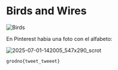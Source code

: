 # Birds and Wires

![Birds](https://github.com/user-attachments/assets/a02bc81c-752a-4cd4-b7ff-d51b79cb91b6)

En Pinterest habia una foto  con el alfabeto:

![2025-07-01-142005_547x290_scrot](https://github.com/user-attachments/assets/86ef8914-14ed-4253-98ce-bfa797fb09c3)


`grodno{tweet_tweeet}`
